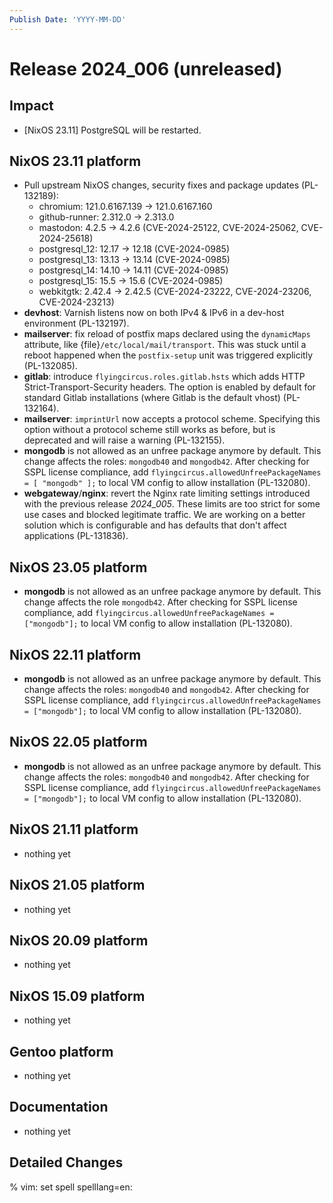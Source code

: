 ```yaml
---
Publish Date: 'YYYY-MM-DD'
---
```


# Release 2024_006 (unreleased)

## Impact

- \[NixOS 23.11\] PostgreSQL will be restarted.

## NixOS 23.11 platform

- Pull upstream NixOS changes, security fixes and package updates (PL-132189):
  - chromium: 121.0.6167.139 -> 121.0.6167.160
  - github-runner: 2.312.0 -> 2.313.0
  - mastodon: 4.2.5 -> 4.2.6 (CVE-2024-25122, CVE-2024-25062, CVE-2024-25618)
  - postgresql_12: 12.17 -> 12.18 (CVE-2024-0985)
  - postgresql_13: 13.13 -> 13.14 (CVE-2024-0985)
  - postgresql_14: 14.10 -> 14.11 (CVE-2024-0985)
  - postgresql_15: 15.5 -> 15.6 (CVE-2024-0985)
  - webkitgtk: 2.42.4 → 2.42.5 (CVE-2024-23222, CVE-2024-23206, CVE-2024-23213)
- **devhost**: Varnish listens now on both IPv4 & IPv6 in a dev-host environment (PL-132197).
- **mailserver**: fix reload of postfix maps declared using the `dynamicMaps`
  attribute, like {file}`/etc/local/mail/transport`. This was stuck until
  a reboot happened when the `postfix-setup` unit was triggered
  explicitly (PL-132085).
- **gitlab**: introduce `flyingcircus.roles.gitlab.hsts` which adds HTTP
  Strict-Transport-Security headers. The option is enabled by default for
  standard Gitlab installations (where Gitlab is the default vhost) (PL-132164).
- **mailserver**: `imprintUrl` now accepts a protocol scheme. Specifying this
  option without a protocol scheme still works as before, but is deprecated
  and will raise a warning (PL-132155).
- **mongodb** is not allowed as an unfree package anymore by default. This
  change affects the roles: `mongodb40` and `mongodb42`. After checking for
  SSPL license compliance, add `flyingcircus.allowedUnfreePackageNames =
  [ "mongodb" ];` to local VM config to allow installation (PL-132080).
- **webgateway**/**nginx**: revert the Nginx rate limiting settings introduced
  with the previous release *2024_005*. These limits are too strict for
  some use cases and blocked legitimate traffic. We are working on a better
  solution which is configurable and has defaults that don't affect
  applications (PL-131836).

## NixOS 23.05 platform

- **mongodb** is not allowed as an unfree package anymore by default. This
  change affects the role `mongodb42`. After checking for
  SSPL license compliance, add `flyingcircus.allowedUnfreePackageNames =
  ["mongodb"];` to local VM config to allow installation (PL-132080).

## NixOS 22.11 platform

- **mongodb** is not allowed as an unfree package anymore by default. This
  change affects the roles: `mongodb40` and `mongodb42`. After checking for
  SSPL license compliance, add `flyingcircus.allowedUnfreePackageNames =
  ["mongodb"];` to local VM config to allow installation (PL-132080).

## NixOS 22.05 platform

- **mongodb** is not allowed as an unfree package anymore by default. This
  change affects the roles: `mongodb40` and `mongodb42`. After checking for
  SSPL license compliance, add `flyingcircus.allowedUnfreePackageNames =
  ["mongodb"];` to local VM config to allow installation (PL-132080).

## NixOS 21.11 platform

- nothing yet

## NixOS 21.05 platform

- nothing yet

## NixOS 20.09 platform

- nothing yet

## NixOS 15.09 platform

- nothing yet

## Gentoo platform

- nothing yet

## Documentation

- nothing yet

## Detailed Changes

% vim: set spell spelllang=en:
